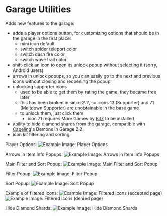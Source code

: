 # Garage Utilities

Adds new features to the garage:
- adds a player options button, for customizing options that should be in the garage in the first place:
  - mini icon default
  - switch spider teleport color
  - switch dash fire color
  - switch wave trail color
- shift-click an icon to open its unlock popup without selecting it (sorry, Android users)
- arrows in unlock popups, so you can easily go to the next and previous icons without closing and reopening the popup
- unlocking supporter icons
  - used to be able to get them by rating the game, they became free later
  - this has been broken in since 2.2, so icons 13 (Supporter) and 71 (Meltdown Supporter) are unobtainable in the base game
  - to unlock them, just click them
    - icon 71 requires More Games by [BitZ](user:7624979) to be installed
- ability to hide diamond shards from the garage, compatible with [Capeling](user:18226543)'s Demons In Garage 2.2
- icon kit filtering and sorting

Player Options:
![Example Image: Player Options](nytelyte.garage_utilities/player-options.png)

Arrows in Item Info Popups:
![Example Image: Arrows in Item Info Popups](nytelyte.garage_utilities/arrows-in-item-info-popups.png)

Main Filter and Sort Popup:
![Example Image: Main Filter and Sort Popup](nytelyte.garage_utilities/filter-and-sort.png)

Filter Popup:
![Example Image: Filter Popup](nytelyte.garage_utilities/filter.png)

Sort Popup:
![Example Image: Sort Popup](nytelyte.garage_utilities/sort.png)

Example of filtered icons:
![Example Image: Filtered Icons (accepted page)](nytelyte.garage_utilities/filter-example-accepted.png)
![Example Image: Filtered Icons (denied page)](nytelyte.garage_utilities/filter-example-denied.png)

Hide Diamond Shards:
![Example Image: Hide Diamond Shards](nytelyte.garage_utilities/hide-diamond-shards.png)
